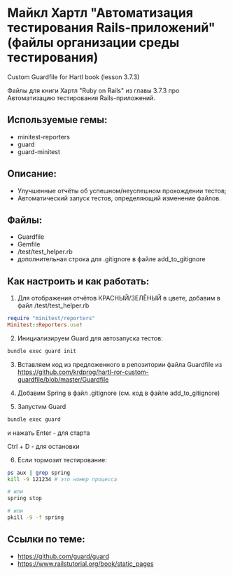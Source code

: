 # Майкл Хартл "Автоматизация тестирования Rails-приложений" (файлы организации среды тестирования)

Custom Guardfile for Hartl book (lesson 3.7.3)

Файлы для книги Хартл "Ruby on Rails" из главы 3.7.3 про Автоматизацию тестирования Rails-приложений.

## Используемые гемы:

- minitest-reporters
- guard
- guard-minitest

## Описание:

- Улучшенные отчёты об успешном/неуспешном прохождении тестов;
- Автоматический запуск тестов, определяющий изменение файлов.

## Файлы:

- Guardfile
- Gemfile
- /test/test_helper.rb
- дополнительная строка для .gitignore в файле add_to_gitignore

## Как настроить и как работать:

1. Для отображения отчётов КРАСНЫЙ/ЗЕЛЁНЫЙ в цвете, добавим в файл /test/test_helper.rb

```ruby
require "minitest/reporters"
Minitest::Reporters.use!
```

2. Инициализируем Guard для автозапуска тестов:

```bash
bundle exec guard init
```
3. Вставляем код из предложенного в репозитории файла Guardfile из https://github.com/krdprog/hartl-ror-custom-guardfile/blob/master/Guardfile

4. Добавим Spring в файл .gitignore (см. код в файле add_to_gitignore)

5. Запустим Guard

```bash
bundle exec guard
```
и нажать Enter - для старта

Ctrl + D - для остановки

6. Если тормозит тестирование:

```bash
ps aux | grep spring
kill -9 121234 # это номер процесса

# или
spring stop

# или
pkill -9 -f spring
```
## Ссылки по теме:

- https://github.com/guard/guard
- https://www.railstutorial.org/book/static_pages

